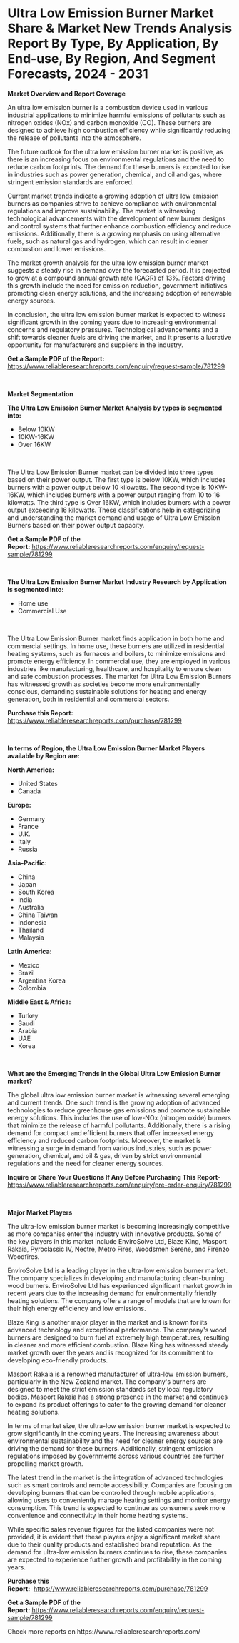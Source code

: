 <p><h1>Ultra Low Emission Burner Market Share & Market New Trends Analysis Report By Type, By Application, By End-use, By Region, And Segment Forecasts, 2024 - 2031</h1></p><p><strong>Market Overview and Report Coverage</strong></p>
<p><p>An ultra low emission burner is a combustion device used in various industrial applications to minimize harmful emissions of pollutants such as nitrogen oxides (NOx) and carbon monoxide (CO). These burners are designed to achieve high combustion efficiency while significantly reducing the release of pollutants into the atmosphere.</p><p>The future outlook for the ultra low emission burner market is positive, as there is an increasing focus on environmental regulations and the need to reduce carbon footprints. The demand for these burners is expected to rise in industries such as power generation, chemical, and oil and gas, where stringent emission standards are enforced.</p><p>Current market trends indicate a growing adoption of ultra low emission burners as companies strive to achieve compliance with environmental regulations and improve sustainability. The market is witnessing technological advancements with the development of new burner designs and control systems that further enhance combustion efficiency and reduce emissions. Additionally, there is a growing emphasis on using alternative fuels, such as natural gas and hydrogen, which can result in cleaner combustion and lower emissions.</p><p>The market growth analysis for the ultra low emission burner market suggests a steady rise in demand over the forecasted period. It is projected to grow at a compound annual growth rate (CAGR) of 13%. Factors driving this growth include the need for emission reduction, government initiatives promoting clean energy solutions, and the increasing adoption of renewable energy sources.</p><p>In conclusion, the ultra low emission burner market is expected to witness significant growth in the coming years due to increasing environmental concerns and regulatory pressures. Technological advancements and a shift towards cleaner fuels are driving the market, and it presents a lucrative opportunity for manufacturers and suppliers in the industry.</p></p>
<p><strong>Get a Sample PDF of the Report:</strong> <a href="https://www.reliableresearchreports.com/enquiry/request-sample/781299">https://www.reliableresearchreports.com/enquiry/request-sample/781299</a></p>
<p>&nbsp;</p>
<p><strong>Market Segmentation</strong></p>
<p><strong>The Ultra Low Emission Burner Market Analysis by types is segmented into:</strong></p>
<p><ul><li>Below 10KW</li><li>10KW-16KW</li><li>Over 16KW</li></ul></p>
<p>&nbsp;</p>
<p><p>The Ultra Low Emission Burner market can be divided into three types based on their power output. The first type is below 10KW, which includes burners with a power output below 10 kilowatts. The second type is 10KW-16KW, which includes burners with a power output ranging from 10 to 16 kilowatts. The third type is Over 16KW, which includes burners with a power output exceeding 16 kilowatts. These classifications help in categorizing and understanding the market demand and usage of Ultra Low Emission Burners based on their power output capacity.</p></p>
<p><strong>Get a Sample PDF of the Report:</strong>&nbsp;<a href="https://www.reliableresearchreports.com/enquiry/request-sample/781299">https://www.reliableresearchreports.com/enquiry/request-sample/781299</a></p>
<p>&nbsp;</p>
<p><strong>The Ultra Low Emission Burner Market Industry Research by Application is segmented into:</strong></p>
<p><ul><li>Home use</li><li>Commercial Use</li></ul></p>
<p>&nbsp;</p>
<p><p>The Ultra Low Emission Burner market finds application in both home and commercial settings. In home use, these burners are utilized in residential heating systems, such as furnaces and boilers, to minimize emissions and promote energy efficiency. In commercial use, they are employed in various industries like manufacturing, healthcare, and hospitality to ensure clean and safe combustion processes. The market for Ultra Low Emission Burners has witnessed growth as societies become more environmentally conscious, demanding sustainable solutions for heating and energy generation, both in residential and commercial sectors.</p></p>
<p><strong>Purchase this Report:</strong>&nbsp; <a href="https://www.reliableresearchreports.com/purchase/781299">https://www.reliableresearchreports.com/purchase/781299</a></p>
<p>&nbsp;</p>
<p><strong>In terms of Region, the Ultra Low Emission Burner Market Players available by Region are:</strong></p>
<p>
    <p> <strong> North America: </strong>
        <ul>
            <li>United States</li>
            <li>Canada</li>
        </ul>
        </p> 
    <p> <strong> Europe: </strong>
        <ul>
            <li>Germany</li>
            <li>France</li>
            <li>U.K.</li>
            <li>Italy</li>
            <li>Russia</li>
        </ul>
        </p> 
    <p> <strong> Asia-Pacific: </strong>
        <ul>
            <li>China</li>
            <li>Japan</li>
            <li>South Korea</li>
            <li>India</li>
            <li>Australia</li>
            <li>China Taiwan</li>
            <li>Indonesia</li>
            <li>Thailand</li>
            <li>Malaysia</li>
        </ul>
        </p> 
    <p> <strong> Latin America: </strong>
        <ul>
            <li>Mexico</li>
            <li>Brazil</li>
            <li>Argentina Korea</li>
            <li>Colombia</li>
        </ul>
        </p> 
    <p> <strong> Middle East & Africa: </strong>
        <ul>
            <li>Turkey</li>
            <li>Saudi</li>
            <li>Arabia</li>
            <li>UAE</li>
            <li>Korea</li>
        </ul>
    </p>
    </p>
<p>&nbsp;</p>
<p><strong>What are the Emerging Trends in the Global Ultra Low Emission Burner market?</strong></p>
<p><p>The global ultra low emission burner market is witnessing several emerging and current trends. One such trend is the growing adoption of advanced technologies to reduce greenhouse gas emissions and promote sustainable energy solutions. This includes the use of low-NOx (nitrogen oxide) burners that minimize the release of harmful pollutants. Additionally, there is a rising demand for compact and efficient burners that offer increased energy efficiency and reduced carbon footprints. Moreover, the market is witnessing a surge in demand from various industries, such as power generation, chemical, and oil & gas, driven by strict environmental regulations and the need for cleaner energy sources.</p></p>
<p><strong>Inquire or Share Your Questions If Any Before Purchasing This Report</strong>- <a href="https://www.reliableresearchreports.com/enquiry/pre-order-enquiry/781299">https://www.reliableresearchreports.com/enquiry/pre-order-enquiry/781299</a></p>
<p>&nbsp;</p>
<p><strong>Major Market Players</strong></p>
<p><p>The ultra-low emission burner market is becoming increasingly competitive as more companies enter the industry with innovative products. Some of the key players in this market include EnviroSolve Ltd, Blaze King, Masport Rakaia, Pyroclassic IV, Nectre, Metro Fires, Woodsmen Serene, and Firenzo Woodfires.</p><p>EnviroSolve Ltd is a leading player in the ultra-low emission burner market. The company specializes in developing and manufacturing clean-burning wood burners. EnviroSolve Ltd has experienced significant market growth in recent years due to the increasing demand for environmentally friendly heating solutions. The company offers a range of models that are known for their high energy efficiency and low emissions.</p><p>Blaze King is another major player in the market and is known for its advanced technology and exceptional performance. The company's wood burners are designed to burn fuel at extremely high temperatures, resulting in cleaner and more efficient combustion. Blaze King has witnessed steady market growth over the years and is recognized for its commitment to developing eco-friendly products.</p><p>Masport Rakaia is a renowned manufacturer of ultra-low emission burners, particularly in the New Zealand market. The company's burners are designed to meet the strict emission standards set by local regulatory bodies. Masport Rakaia has a strong presence in the market and continues to expand its product offerings to cater to the growing demand for cleaner heating solutions.</p><p>In terms of market size, the ultra-low emission burner market is expected to grow significantly in the coming years. The increasing awareness about environmental sustainability and the need for cleaner energy sources are driving the demand for these burners. Additionally, stringent emission regulations imposed by governments across various countries are further propelling market growth.</p><p>The latest trend in the market is the integration of advanced technologies such as smart controls and remote accessibility. Companies are focusing on developing burners that can be controlled through mobile applications, allowing users to conveniently manage heating settings and monitor energy consumption. This trend is expected to continue as consumers seek more convenience and connectivity in their home heating systems.</p><p>While specific sales revenue figures for the listed companies were not provided, it is evident that these players enjoy a significant market share due to their quality products and established brand reputation. As the demand for ultra-low emission burners continues to rise, these companies are expected to experience further growth and profitability in the coming years.</p></p>
<p><strong>Purchase this Report:</strong>&nbsp;&nbsp;<a href="https://www.reliableresearchreports.com/purchase/781299">https://www.reliableresearchreports.com/purchase/781299</a></p>
<p></p>
<p><strong>Get a Sample PDF of the Report:</strong>&nbsp;<a href="https://www.reliableresearchreports.com/enquiry/request-sample/781299">https://www.reliableresearchreports.com/enquiry/request-sample/781299</a></p>
<p>Check more reports on https://www.reliableresearchreports.com/</p>